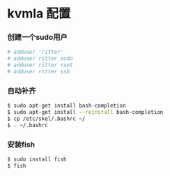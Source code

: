 # kvmla 配置

### 创建一个sudo用户
```bash
# adduser 'ritter'
# adduser ritter sudo 
# adduser ritter root
# adduser ritter ssh
```

### 自动补齐
```bash
$ sudo apt-get install bash-completion
$ sudo apt-get install --reinstall bash-completion
$ cp /etc/skel/.bashrc ~/
$ . ~/.bashrc
```

### 安装fish
```bash
$ sudo install fish
$ fish
```

